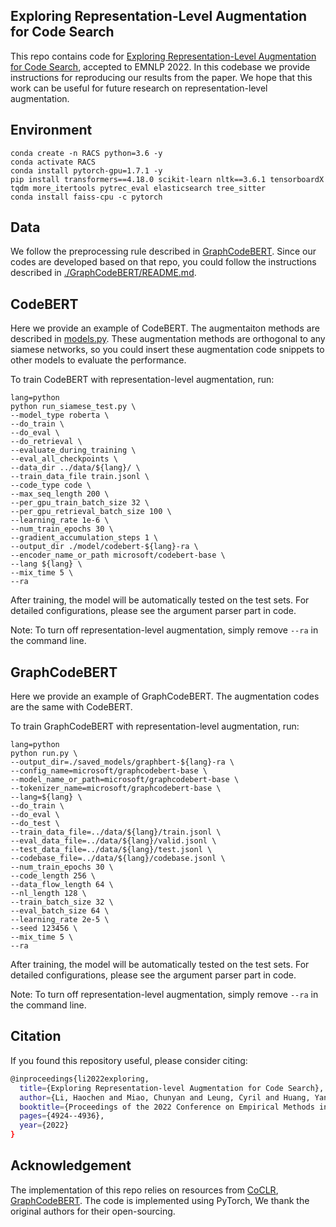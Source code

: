 ## Exploring Representation-Level Augmentation for Code Search

This repo contains code for [Exploring Representation-Level Augmentation for Code Search](https://arxiv.org/abs/2210.12285), accepted to EMNLP 2022. 
In this codebase we provide instructions for
reproducing our results from the paper. 
We hope that this work can be useful for future 
research on representation-level augmentation.

## Environment

```
conda create -n RACS python=3.6 -y
conda activate RACS
conda install pytorch-gpu=1.7.1 -y
pip install transformers==4.18.0 scikit-learn nltk==3.6.1 tensorboardX tqdm more_itertools pytrec_eval elasticsearch tree_sitter
conda install faiss-cpu -c pytorch
```

## Data
 
We follow the preprocessing rule described in [GraphCodeBERT](https://github.com/microsoft/CodeBERT/tree/master/GraphCodeBERT/codesearch).
Since our codes are developed based on that repo, you could follow the instructions described in 
[./GraphCodeBERT/README.md](#./GraphCodeBERT/README.md).


## CodeBERT

Here we provide an example of CodeBERT. The augmentaiton methods are described in 
[models.py](#./CodeBERT/models.py). These augmentation methods are orthogonal to any siamese
networks, so you could insert these augmentation code snippets to other models to evaluate the performance.

To train CodeBERT with representation-level augmentation, run:

```angular2html
lang=python
python run_siamese_test.py \
--model_type roberta \
--do_train \
--do_eval \
--do_retrieval \
--evaluate_during_training \
--eval_all_checkpoints \
--data_dir ../data/${lang}/ \
--train_data_file train.jsonl \
--code_type code \
--max_seq_length 200 \
--per_gpu_train_batch_size 32 \
--per_gpu_retrieval_batch_size 100 \
--learning_rate 1e-6 \
--num_train_epochs 30 \
--gradient_accumulation_steps 1 \
--output_dir ./model/codebert-${lang}-ra \
--encoder_name_or_path microsoft/codebert-base \
--lang ${lang} \
--mix_time 5 \ 
--ra
```

After training, the model will be automatically tested on the test sets.
For detailed configurations, please see the argument parser part in code.

Note: To turn off representation-level augmentation, simply remove ``--ra`` in the command line.

## GraphCodeBERT

Here we provide an example of GraphCodeBERT.
The augmentation codes are the same with CodeBERT.

To train GraphCodeBERT with representation-level augmentation, run:

```angular2html
lang=python
python run.py \
--output_dir=./saved_models/graphbert-${lang}-ra \
--config_name=microsoft/graphcodebert-base \
--model_name_or_path=microsoft/graphcodebert-base \
--tokenizer_name=microsoft/graphcodebert-base \
--lang=${lang} \
--do_train \
--do_eval \
--do_test \
--train_data_file=../data/${lang}/train.jsonl \
--eval_data_file=../data/${lang}/valid.jsonl \
--test_data_file=../data/${lang}/test.jsonl \
--codebase_file=../data/${lang}/codebase.jsonl \
--num_train_epochs 30 \
--code_length 256 \
--data_flow_length 64 \
--nl_length 128 \
--train_batch_size 32 \
--eval_batch_size 64 \
--learning_rate 2e-5 \
--seed 123456 \
--mix_time 5 \
--ra
```

After training, the model will be automatically tested on the test sets.
For detailed configurations, please see the argument parser part in code.

Note: To turn off representation-level augmentation, simply remove ``--ra`` in the command line.


## Citation
If you found this repository useful, please consider citing:
```bash
@inproceedings{li2022exploring,
  title={Exploring Representation-level Augmentation for Code Search},
  author={Li, Haochen and Miao, Chunyan and Leung, Cyril and Huang, Yanxian and Huang, Yuan and Zhang, Hongyu and Wang, Yanlin},
  booktitle={Proceedings of the 2022 Conference on Empirical Methods in Natural Language Processing},
  pages={4924--4936},
  year={2022}
}
```

## Acknowledgement

The implementation of this repo relies on resources from [CoCLR](https://github.com/Jun-jie-Huang/CoCLR), [GraphCodeBERT](https://github.com/microsoft/CodeBERT).
 The code is implemented using PyTorch, We thank the original authors for their open-sourcing.